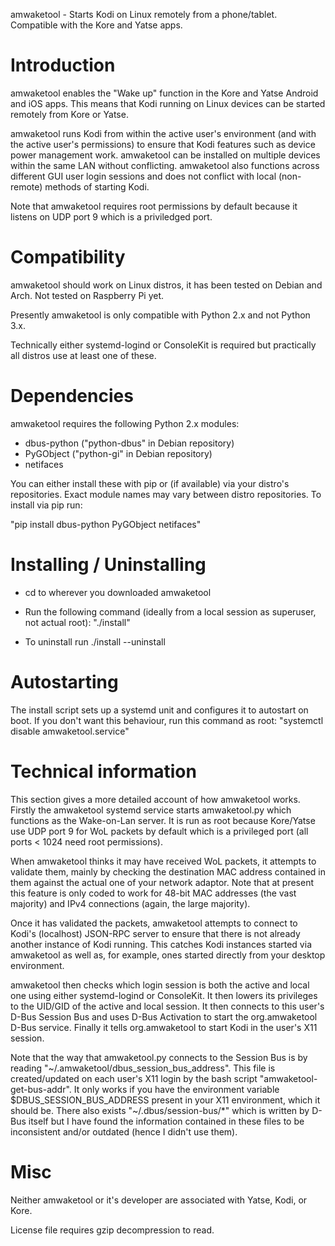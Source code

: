 amwaketool - Starts Kodi on Linux remotely from a phone/tablet. Compatible with the Kore and Yatse apps.

<h1>Introduction</h1>

amwaketool enables the "Wake up" function in the Kore and Yatse Android and iOS apps. This means that Kodi running on Linux devices can be started remotely from Kore or Yatse.

amwaketool runs Kodi from within the active user's environment (and with the active user's permissions) to ensure that Kodi features such as device power management work. amwaketool can be installed on multiple devices within the same LAN without conflicting. amwaketool also functions across different GUI user login sessions and does not conflict with local (non-remote) methods of starting Kodi.

Note that amwaketool requires root permissions by default because it listens on UDP port 9 which is a priviledged port.

<h1>Compatibility</h1>
amwaketool should work on Linux distros, it has been tested on Debian and Arch. Not tested on Raspberry Pi yet.

Presently amwaketool is only compatible with Python 2.x and not Python 3.x.

Technically either systemd-logind or ConsoleKit is required but practically all distros use at least one of these.

<h1>Dependencies</h1>

amwaketool requires the following Python 2.x modules:

  * dbus-python ("python-dbus" in Debian repository)
  * PyGObject ("python-gi" in Debian repository)
  * netifaces

You can either install these with pip or (if available) via your distro's repositories. Exact module names may vary between distro repositories. To install via pip run:

"pip install dbus-python PyGObject netifaces"


<h1>Installing / Uninstalling</h1>

* cd to wherever you downloaded amwaketool
* Run the following command (ideally from a local session as superuser, not actual root): "./install"

* To uninstall run ./install --uninstall

<h1>Autostarting</h1>

The install script sets up a systemd unit and configures it to autostart on boot. If you don't want this behaviour, run this command as root:
"systemctl disable amwaketool.service"

<h1>Technical information</h1>

This section gives a more detailed account of how amwaketool works. Firstly the amwaketool systemd service starts amwaketool.py which functions as the Wake-on-Lan server. It is run as root because Kore/Yatse use UDP port 9 for WoL packets by default which is a privileged port (all ports < 1024 need root permissions).

When amwaketool thinks it may have received WoL packets, it attempts to validate them, mainly by checking the destination MAC address contained in them against the actual one of your network adaptor. Note that at present this feature is only coded to work for 48-bit MAC addresses (the vast majority) and IPv4 connections (again, the large majority).

Once it has validated the packets, amwaketool attempts to connect to Kodi's (localhost) JSON-RPC server to ensure that there is not already another instance of Kodi running. This catches Kodi instances started via amwaketool as well as, for example, ones started directly from your desktop environment.

amwaketool then checks which login session is both the active and local one using either systemd-logind or ConsoleKit. It then lowers its privileges to the UID/GID of the active and local session. It then connects to this user's D-Bus Session Bus and uses D-Bus Activation to start the org.amwaketool D-Bus service. Finally it tells org.amwaketool to start Kodi in the user's X11 session.

Note that the way that amwaketool.py connects to the Session Bus is by reading "~/.amwaketool/dbus_session_bus_address". This file is created/updated on each user's X11 login by the bash script "amwaketool-get-bus-addr". It only works if you have the environment variable $DBUS_SESSION_BUS_ADDRESS present in your X11 environment, which it should be. There also exists "~/.dbus/session-bus/*" which is written by D-Bus itself but I have found the information contained in these files to be inconsistent and/or outdated (hence I didn't use them).

<h1>Misc</h1>

Neither amwaketool or it's developer are associated with Yatse, Kodi, or Kore.

License file requires gzip decompression to read.
